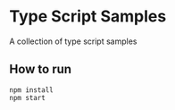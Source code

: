 # Type Script Samples

A collection of type script samples

## How to run

```
npm install
npm start
```